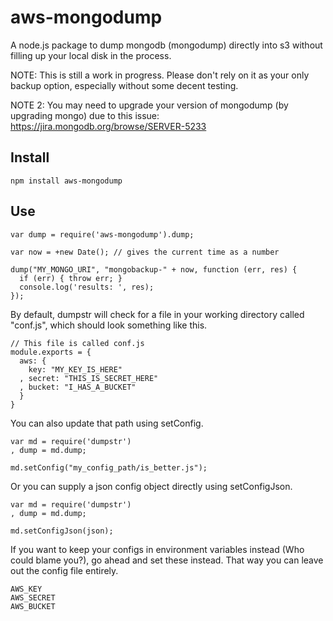 # aws-mongodump

A node.js package to dump mongodb (mongodump) directly into s3 without filling up your local disk in the process.

NOTE: This is still a work in progress. Please don't rely on it as your only backup option, especially without some decent testing.

NOTE 2: You may need to upgrade your version of mongodump (by upgrading mongo) due to this issue: https://jira.mongodb.org/browse/SERVER-5233
## Install

    npm install aws-mongodump

## Use

    var dump = require('aws-mongodump').dump;

    var now = +new Date(); // gives the current time as a number

    dump("MY_MONGO_URI", "mongobackup-" + now, function (err, res) {
      if (err) { throw err; }
      console.log('results: ', res);
    });

By default, dumpstr will check for a file in your working directory called "conf.js", which should look something like this. 

    // This file is called conf.js
    module.exports = {
      aws: {
        key: "MY_KEY_IS_HERE"
      , secret: "THIS_IS_SECRET_HERE"
      , bucket: "I_HAS_A_BUCKET"
      }
    }

You can also update that path using setConfig.

    var md = require('dumpstr')
    , dump = md.dump;

    md.setConfig("my_config_path/is_better.js");


Or you can supply a json config object directly using setConfigJson.

    var md = require('dumpstr')
    , dump = md.dump;

    md.setConfigJson(json);


If you want to keep your configs in environment variables instead (Who could blame you?), go ahead and set these instead. That way you can leave out the config file entirely.

    AWS_KEY
    AWS_SECRET
    AWS_BUCKET
